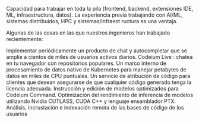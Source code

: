 Capacidad para trabajar en toda la pila (frontend, backend, extensiones IDE, ML, infraestructura, datos).
La experiencia previa trabajando con AI/ML, sistemas distribuidos, HPC y sistemas/infraest ructura es una ventaja.


Algunas de las cosas en las que nuestros ingenieros han trabajado recientemente:

Implementar periódicamente un producto de chat y autocompletar que se amplíe a cientos de miles de usuarios activos diarios.
Codeium Live : chatea en tu navegador con repositorios populares.
Un marco interno de procesamiento de datos nativo de Kubernetes para manejar petabytes de datos en miles de CPU puntuales.
Un servicio de atribución de código para clientes que desean asegurarse de que cualquier código generado tenga la licencia adecuada.
Instrucción y edición de modelos optimizados para Codeium Command.
Optimización del rendimiento de inferencia de modelos utilizando Nvidia CUTLASS, CUDA C++ y lenguaje ensamblador PTX.
Análisis, incrustación e indexación remota de las bases de código de los usuarios